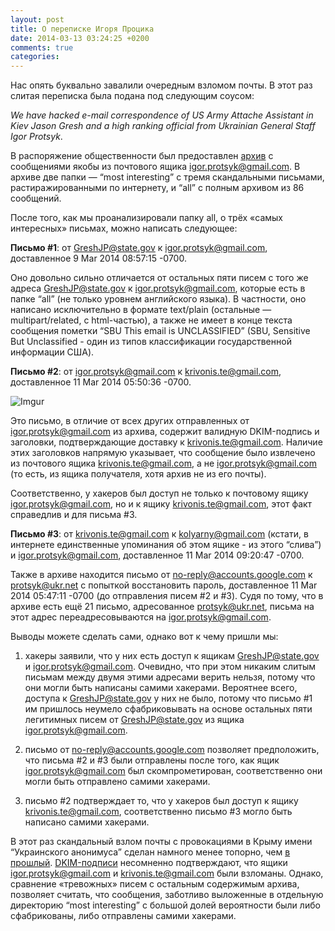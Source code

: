 ```yaml
---
layout: post
title: О переписке Игоря Процика
date: 2014-03-13 03:24:25 +0200
comments: true
categories: 
---
```


Нас опять буквально завалили очередным взломом почты. В этот раз слитая переписка была подана под следующим соусом:

_We have hacked e-mail correspondence of US Army Attache Assistant in Kiev Jason Gresh and a high ranking official from Ukrainian General Staff Igor Protsyk_.

В распоряжение общественности был предоставлен [архив](http://www.sendspace.com/file/ih96tx) с сообщениями якобы из почтового ящика igor.protsyk@gmail.com. В архиве две папки — “most interesting” с тремя скандальными письмами, растиражированными по интернету, и “all” с полным архивом из 86 сообщений. 

После того, как мы проанализировали папку all, о трёх «самых интересных» письмах, можно написать следующее:

__Письмо #1__: от GreshJP@state.gov к igor.protsyk@gmail.com, доставленное 9 Mar 2014 08:57:15 -0700.

Оно довольно сильно отличается от остальных пяти писем с того же адреса GreshJP@state.gov к igor.protsyk@gmail.com, которые есть в папке “all” (не только уровнем английского языка). В частности, оно написано исключительно в формате text/plain (остальные — multipart/related, с html-частью), а также не имеет в конце текста сообщения пометки “SBU This email is UNCLASSIFIED” (SBU, Sensitive But Unclassified - один из типов классификации государственной информации США).

__Письмо #2__: от igor.protsyk@gmail.com к krivonis.te@gmail.com, доставленное 11 Mar 2014 05:50:36 -0700.

![Imgur](http://i.imgur.com/V7ZoaGa.png)

Это письмо, в отличие от всех других отправленных от igor.protsyk@gmail.com из архива, содержит валидную DKIM-подпись и заголовки, подтверждающие доставку к krivonis.te@gmail.com. Наличие этих заголовков напрямую указывает, что сообщение было извлечено из почтового ящика krivonis.te@gmail.com, а не igor.protsyk@gmail.com (то есть, из ящика получателя, хотя архив не из его почты). 

Соответственно, у хакеров был доступ не только к почтовому ящику igor.protsyk@gmail.com, но и к ящику krivonis.te@gmail.com, этот факт справедлив и для письма #3. 

__Письмо #3__: от krivonis.te@gmail.com к kolyarny@gmail.com (кстати, в интернете единственные упоминания об этом ящике - из этого “слива”) и igor.protsyk@gmail.com, доставленное 11 Mar 2014 09:20:47 -0700. 

Также в архиве находится письмо от no-reply@accounts.google.com к protsyk@ukr.net с попыткой восстановить пароль, доставленное 11 Mar 2014 05:47:11 -0700 (до отправления писем #2 и #3). Судя по тому, что в архиве есть ещё 21 письмо, адресованное protsyk@ukr.net, письма на этот адрес переадресовываются на igor.protsyk@gmail.com.


Выводы можете сделать сами, однако вот к чему пришли мы:

1. хакеры заявили, что у них есть доступ к ящикам GreshJP@state.gov и igor.protsyk@gmail.com. Очевидно, что при этом никаким слитым письмам между двумя этими адресами верить нельзя, потому что они могли быть написаны самими хакерами. Вероятнее всего, доступа к GreshJP@state.gov у них не было, потому что письмо #1 им пришлось неумело сфабриковывать на основе остальных пяти легитимных писем от GreshJP@state.gov из ящика igor.protsyk@gmail.com.

2. письмо от no-reply@accounts.google.com позволяет предположить, что письма #2 и #3 были отправлены после того, как ящик igor.protsyk@gmail.com был скомпрометирован, соответственно они могли быть отправлено самими хакерами.

3. письмо #2 подтверждает то, что у хакеров был доступ к ящику krivonis.te@gmail.com, соответственно письмо #3 могло быть написано самими хакерами.

В этот раз скандальный взлом почты с провокациями в Крыму имени “Украинского анонимуса” сделан намного менее топорно, чем [в прошлый](http://fakecontrol.org/blog/2014/03/02/anon-fake/). [DKIM-подписи](http://ru.wikipedia.org/wiki/DomainKeys_Identified_Mail) несомненно подтверждают, что ящики igor.protsyk@gmail.com и krivonis.te@gmail.com были взломаны. Однако, сравнение «тревожных» писем с остальным содержимым архива, позволяет считать, что сообщения, заботливо выложенные в отдельную директорию “most interesting” с большой долей вероятности были либо сфабрикованы, либо отправлены самими хакерами.
